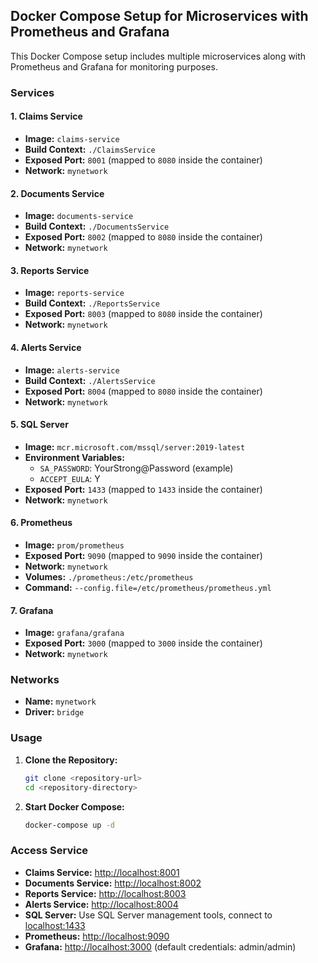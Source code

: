 ## Docker Compose Setup for Microservices with Prometheus and Grafana

This Docker Compose setup includes multiple microservices along with Prometheus and Grafana for monitoring purposes.

### Services

#### 1. Claims Service

- **Image:** `claims-service`
- **Build Context:** `./ClaimsService`
- **Exposed Port:** `8001` (mapped to `8080` inside the container)
- **Network:** `mynetwork`

#### 2. Documents Service

- **Image:** `documents-service`
- **Build Context:** `./DocumentsService`
- **Exposed Port:** `8002` (mapped to `8080` inside the container)
- **Network:** `mynetwork`

#### 3. Reports Service

- **Image:** `reports-service`
- **Build Context:** `./ReportsService`
- **Exposed Port:** `8003` (mapped to `8080` inside the container)
- **Network:** `mynetwork`

#### 4. Alerts Service

- **Image:** `alerts-service`
- **Build Context:** `./AlertsService`
- **Exposed Port:** `8004` (mapped to `8080` inside the container)
- **Network:** `mynetwork`

#### 5. SQL Server

- **Image:** `mcr.microsoft.com/mssql/server:2019-latest`
- **Environment Variables:**
  - `SA_PASSWORD`: YourStrong@Password (example)
  - `ACCEPT_EULA`: Y
- **Exposed Port:** `1433` (mapped to `1433` inside the container)
- **Network:** `mynetwork`

#### 6. Prometheus

- **Image:** `prom/prometheus`
- **Exposed Port:** `9090` (mapped to `9090` inside the container)
- **Network:** `mynetwork`
- **Volumes:** `./prometheus:/etc/prometheus`
- **Command:** `--config.file=/etc/prometheus/prometheus.yml`

#### 7. Grafana

- **Image:** `grafana/grafana`
- **Exposed Port:** `3000` (mapped to `3000` inside the container)
- **Network:** `mynetwork`

### Networks

- **Name:** `mynetwork`
- **Driver:** `bridge`

### Usage

1. **Clone the Repository:**
   ```bash
   git clone <repository-url>
   cd <repository-directory>
2. **Start Docker Compose:**
    ```bash
    docker-compose up -d

### Access Service 

- **Claims Service:** [http://localhost:8001](http://localhost:8001)
- **Documents Service:** [http://localhost:8002](http://localhost:8002)
- **Reports Service:** [http://localhost:8003](http://localhost:8003)
- **Alerts Service:** [http://localhost:8004](http://localhost:8004)
- **SQL Server:** Use SQL Server management tools, connect to [localhost:1433](http://localhost:1433)
- **Prometheus:** [http://localhost:9090](http://localhost:9090)
- **Grafana:** [http://localhost:3000](http://localhost:3000) (default credentials: admin/admin)



